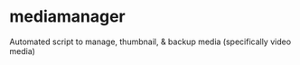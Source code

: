 # mediamanager
Automated script to manage, thumbnail, &amp; backup media (specifically video media)
